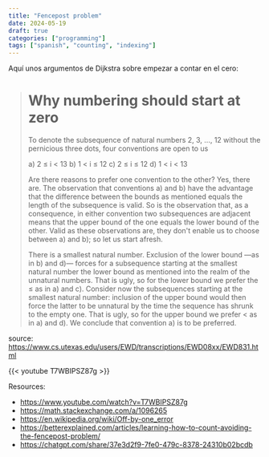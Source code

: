 ```yaml
---
title: "Fencepost problem"
date: 2024-05-19
draft: true
categories: ["programming"]
tags: ["spanish", "counting", "indexing"]
---
```



Aquí unos argumentos de Dijkstra sobre empezar a contar en el cero:


> # Why numbering should start at zero
>
> To denote the subsequence of natural numbers 2, 3, ..., 12 without the
> pernicious three dots, four conventions are open to us
>
>   a) 2 ≤ i < 13
>   b) 1 < i ≤ 12
>   c) 2 ≤ i ≤ 12
>   d) 1 < i < 13
>
> Are there reasons to prefer one convention to the other? Yes, there are. The
> observation that conventions a) and b) have the advantage that the difference
> between the bounds as mentioned equals the length of the subsequence is valid.
> So is the observation that, as a consequence, in either convention two
> subsequences are adjacent means that the upper bound of the one equals the
> lower bound of the other. Valid as these observations are, they don't enable us
> to choose between a) and b); so let us start afresh.
>
> There is a smallest natural number. Exclusion of the lower bound —as in b) and
> d)— forces for a subsequence starting at the smallest natural number the lower
> bound as mentioned into the realm of the unnatural numbers. That is ugly, so
> for the lower bound we prefer the ≤ as in a) and c). Consider now the
> subsequences starting at the smallest natural number: inclusion of the upper
> bound would then force the latter to be unnatural by the time the sequence has
> shrunk to the empty one. That is ugly, so for the upper bound we prefer < as in
> a) and d). We conclude that convention a) is to be preferred.

source: https://www.cs.utexas.edu/users/EWD/transcriptions/EWD08xx/EWD831.html

{{< youtube T7WBIPSZ87g >}}

Resources:

- https://www.youtube.com/watch?v=T7WBIPSZ87g
- https://math.stackexchange.com/a/1096265
- https://en.wikipedia.org/wiki/Off-by-one_error
- https://betterexplained.com/articles/learning-how-to-count-avoiding-the-fencepost-problem/
- https://chatgpt.com/share/37e3d2f9-7fe0-479c-8378-24310b02bcdb


